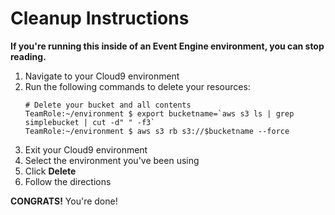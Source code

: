 # Cleanup Instructions

**If you're running this inside of an Event Engine environment, you can stop reading.**

1. Navigate to your Cloud9 environment
1. Run the following commands to delete your resources:
    ```
    # Delete your bucket and all contents
    TeamRole:~/environment $ export bucketname=`aws s3 ls | grep simplebucket | cut -d" " -f3`
    TeamRole:~/environment $ aws s3 rb s3://$bucketname --force
    ```
1. Exit your Cloud9 environment
1. Select the environment you've been using
1. Click **Delete**
1. Follow the directions

**CONGRATS!** You're done!
